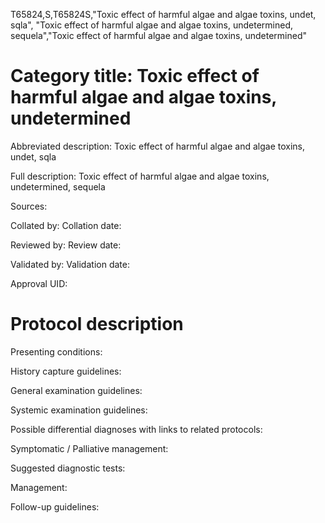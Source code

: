 T65824,S,T65824S,"Toxic effect of harmful algae and algae toxins, undet, sqla", "Toxic effect of harmful algae and algae toxins, undetermined, sequela","Toxic effect of harmful algae and algae toxins, undetermined"
# Category title: Toxic effect of harmful algae and algae toxins, undetermined

Abbreviated description: Toxic effect of harmful algae and algae toxins, undet, sqla

Full description: Toxic effect of harmful algae and algae toxins, undetermined, sequela

Sources:

Collated by:
Collation date:

Reviewed by:
Review date:

Validated by:
Validation date:

Approval UID:

# Protocol description

Presenting conditions:

History capture guidelines:

General examination guidelines:

Systemic examination guidelines:

Possible differential diagnoses with links to related protocols:

Symptomatic / Palliative management:

Suggested diagnostic tests:

Management:

Follow-up guidelines:

